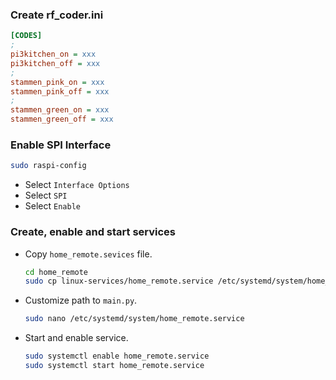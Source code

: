 ### Create rf_coder.ini
```ini
[CODES]
;
pi3kitchen_on = xxx
pi3kitchen_off = xxx
;
stammen_pink_on = xxx
stammen_pink_off = xxx
;
stammen_green_on = xxx
stammen_green_off = xxx
```

### Enable SPI Interface
```bash
sudo raspi-config
```
- Select ```Interface Options```
- Select ```SPI```
- Select ```Enable```

### Create, enable and start services
- Copy ```home_remote.sevices``` file.
  ```bash
  cd home_remote
  sudo cp linux-services/home_remote.service /etc/systemd/system/home_remote.service
  ```
- Customize path to ```main.py```.
  ```bash
  sudo nano /etc/systemd/system/home_remote.service
  ```
- Start and enable service.
  ```bash
  sudo systemctl enable home_remote.service
  sudo systemctl start home_remote.service
  ```